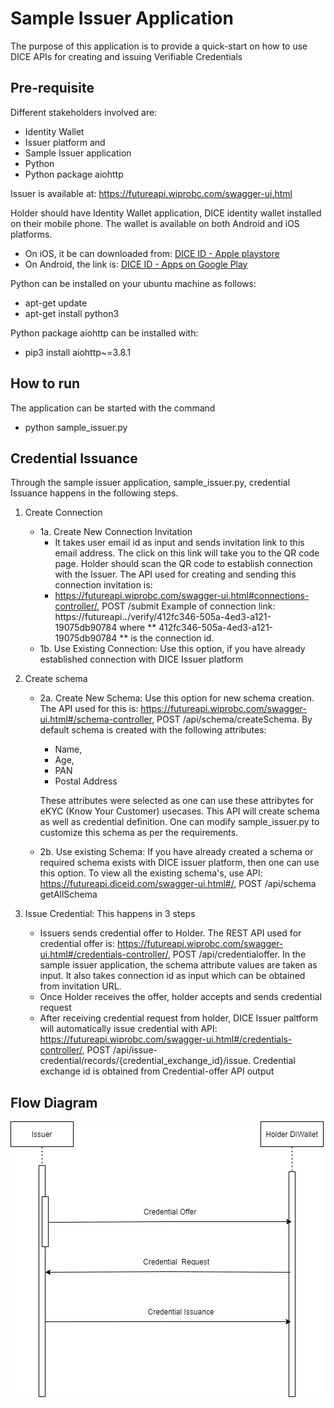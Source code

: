 # Sample Issuer Application

The purpose of this application is to provide a quick-start on how to use DICE APIs for creating and issuing Verifiable Credentials



## Pre-requisite
Different stakeholders involved are:
- Identity Wallet 
- Issuer platform and
- Sample Issuer application
- Python 
- Python package aiohttp

Issuer is available at: https://futureapi.wiprobc.com/swagger-ui.html 

Holder should have Identity Wallet application, DICE identity wallet installed on their mobile phone. The wallet is available on both Android and iOS platforms.
- On iOS, it be can downloaded from: [DICE ID - Apple playstore](https://apps.apple.com/in/app/dice-id/id1624858853)
- On Android, the link is: [DICE ID - Apps on Google Play](https://play.google.com/store/apps/details?id=com.diwallet1)

Python can be installed on your ubuntu machine as follows:
- apt-get update
- apt-get install python3

Python package aiohttp can be installed with:
 - pip3 install aiohttp~=3.8.1
 
 
## How to run
The application can be started with the command
- python sample_issuer.py

## Credential Issuance
Through the sample issuer application, sample_issuer.py, credential Issuance happens in the following steps.
1. Create Connection
   - 1a. Create New Connection Invitation
     -	It takes user email id as input and sends invitation link to this email address. The click on this link will take you to the QR code page. Holder should scan the QR code to establish connection with the Issuer. The API used for creating and sending this connection invitation is: 
     -	https://futureapi.wiprobc.com/swagger-ui.html#connections-controller/, POST /submit
     Example of connection link: https://futureapi.***.***/verify/412fc346-505a-4ed3-a121-19075db90784 where ** 412fc346-505a-4ed3-a121-19075db90784 ** is the connection id. 
    - 1b. Use Existing Connection: Use this option, if you have already established connection with DICE Issuer platform 
	
2. Create schema
   - 2a. Create New Schema: Use this option for new schema creation. The API used for this is: https://futureapi.wiprobc.com/swagger-ui.html#/schema-controller, POST /api/schema/createSchema. By default schema is created with the following attributes:
      - Name,
      - Age,
      - PAN
      - Postal Address

      These attributes were selected as one can use these attribytes for eKYC (Know Your Customer) usecases. This API will create schema as well as credential definition. One can modify sample_issuer.py to customize this schema as per the requirements.
   - 2b. Use existing Schema: If you have already created a schema or required schema exists with DICE issuer platform, then one can use this option. To view all the existing schema's, use API:  https://futureapi.diceid.com/swagger-ui.html#/, POST /api/schema getAllSchema
   
3. Issue Credential: This happens in 3 steps
   - Issuers sends credential offer to Holder. The REST API used for credential offer is: https://futureapi.wiprobc.com/swagger-ui.html#/credentials-controller/, POST
/api/credentialoffer. In the sample issuer application, the schema attribute values are taken as input. It also takes connection id as input which can be obtained from invitation URL.   
   - Once Holder receives the offer, holder accepts and sends credential request 
   - After receiving credential request from holder, DICE Issuer paltform will automatically issue credential with API: https://futureapi.wiprobc.com/swagger-ui.html#/credentials-controller/, POST /api/issue-credential/records/{credential_exchange_id}/issue. Credential exchange id is obtained from Credential-offer API output 
 
 ## Flow Diagram
   
![Issue Credential Flow](diagrams/cred_iss_seq.jpg)
